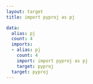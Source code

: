```yaml
---
layout: target
title: import pyproj as pj

data:
  alias: pj
  count: 4
  imports:
  - alias: pj
    count: 4
    import: import pyproj as pj
    target: pyproj
  target: pyproj
---
```

